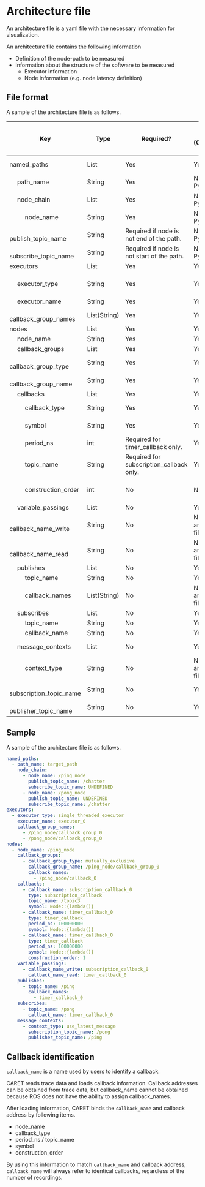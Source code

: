 # Architecture file

An architecture file is a yaml file with the necessary information for visualization.

An architecture file contains the following information

- Definition of the node-path to be measured
- Information about the structure of the software to be measured
  - Executor information
  - Node information (e.g. node latency definition)

## File format

A sample of the architecture file is as follows.

| Key                                   | Type         | Required?                                  | Auto generate? <br> (Configuration method) | Note / Description                                 |
| ------------------------------------- | ------------ | ------------------------------------------ | ------------------------------------------ | -------------------------------------------------- |
| named_paths                           | List         | Yes                                        | Yes                                        | Path definitions to evaluate.                      |
| &emsp; path_name                      | String       | Yes                                        | No (Edit via Python-API)                   |                                                    |
| &emsp; node_chain                     | List         | Yes                                        | No (Edit via Python-API)                   |                                                    |
| &emsp; &emsp; node_name               | String       | Yes                                        | No (Edit via Python-API)                   |                                                    |
| &emsp; &emsp; publish_topic_name      | String       | Required if node is not end of the path.   | No (Edit via Python-API)                   |                                                    |
| &emsp; &emsp; subscribe_topic_name    | String       | Required if node is not start of the path. | No (Edit via Python-API)                   |                                                    |
| executors                             | List         | Yes                                        | Yes                                        |                                                    |
| &emsp; executor_type                  | String       | Yes                                        | Yes                                        | single_threaded_executor / multi_threaded_executor |
| &emsp; executor_name                  | String       | Yes                                        | Yes                                        |                                                    |
| &emsp; callback_group_names           | List(String) | Yes                                        | Yes                                        |                                                    |
| nodes                                 | List         | Yes                                        | Yes                                        |                                                    |
| &emsp; node_name                      | String       | Yes                                        | Yes                                        |                                                    |
| &emsp; callback_groups                | List         | Yes                                        | Yes                                        |                                                    |
| &emsp; &emsp; callback_group_type     | String       | Yes                                        | Yes                                        | mutually_exclusive / reentrant                     |
| &emsp; &emsp; callback_group_name     | String       | Yes                                        | Yes                                        |                                                    |
| &emsp; callbacks                      | List         | Yes                                        | Yes                                        |                                                    |
| &emsp; &emsp; callback_type           | String       | Yes                                        | Yes                                        | timer_callback / subscription_callback             |
| &emsp; &emsp; symbol                  | String       | Yes                                        | Yes                                        | symbol for callback function.                      |
| &emsp; &emsp; period_ns               | int          | Required for timer_callback only.          | Yes                                        |                                                    |
| &emsp; &emsp; topic_name              | String       | Required for subscription_callback only.   | Yes                                        |                                                    |
| &emsp; &emsp; construction_order      | int          | No                                         | No                                         | Zero is used as the default value if not present.  |
| &emsp; variable_passings              | List         | No                                         | Yes                                        |                                                    |
| &emsp; &emsp; callback_name_write     | String       | No                                         | No (Edit architecture file)                | default value = UNDEFINED                          |
| &emsp; &emsp; callback_name_read      | String       | No                                         | No (Edit architecture file)                | default value = UNDEFINED                          |
| &emsp; publishes                      | List         | No                                         | Yes                                        |                                                    |
| &emsp; &emsp; topic_name              | String       | No                                         | Yes                                        |                                                    |
| &emsp; &emsp; callback_names          | List(String) | No                                         | No (Edit architecture file)                | callbacks which publish the topic.                 |
| &emsp; subscribes                     | List         | No                                         | Yes                                        |                                                    |
| &emsp; &emsp; topic_name              | String       | No                                         | Yes                                        |                                                    |
| &emsp; &emsp; callback_name           | String       | No                                         | Yes                                        |                                                    |
| &emsp; message_contexts               | List         | No                                         | Yes                                        | Field to define node latency                       |
| &emsp; &emsp; context_type            | String       | No                                         | No (Edit architecture file)                | default value = UNDEFINED                          |
| &emsp; &emsp; subscription_topic_name | String       | No                                         | Yes                                        |                                                    |
| &emsp; &emsp; publisher_topic_name    | String       | No                                         | Yes                                        |                                                    |

## Sample

A sample of the architecture file is as follows.

```yaml
named_paths:
  - path_name: target_path
    node_chain:
      - node_name: /ping_node
        publish_topic_name: /chatter
        subscribe_topic_name: UNDEFINED
      - node_name: /pong_node
        publish_topic_name: UNDEFINED
        subscribe_topic_name: /chatter
executors:
  - executor_type: single_threaded_executor
    executor_name: executor_0
    callback_group_names:
      - /ping_node/callback_group_0
      - /pong_node/callback_group_0
nodes:
  - node_name: /ping_node
    callback_groups:
      - callback_group_type: mutually_exclusive
        callback_group_name: /ping_node/callback_group_0
        callback_names:
          - /ping_node/callback_0
    callbacks:
      - callback_name: subscription_callback_0
        type: subscription_callback
        topic_name: /topic3
        symbol: Node::{lambda()}
      - callback_name: timer_callback_0
        type: timer_callback
        period_ns: 100000000
        symbol: Node::{lambda()}
      - callback_name: timer_callback_0
        type: timer_callback
        period_ns: 100000000
        symbol: Node::{lambda()}
        construction_order: 1
    variable_passings:
      - callback_name_write: subscription_callback_0
        callback_name_read: timer_callback_0
    publishes:
      - topic_name: /ping
        callback_names:
          - timer_callback_0
    subscribes:
      - topic_name: /pong
        callback_name: timer_callback_0
    message_contexts:
      - context_type: use_latest_message
        subscription_topic_name: /pong
        publisher_topic_name: /ping
```

## Callback identification

`callback_name` is a name used by users to identify a callback.

CARET reads trace data and loads callback information.
Callback addresses can be obtained from trace data,
but callback_name cannot be obtained because ROS does not have the ability to assign callback_names.

After loading information, CARET binds the `callback_name` and callback address by following items.

- node_name
- callback_type
- period_ns / topic_name
- symbol
- construction_order

By using this information to match `callback_name` and callback address,
`callback_name` will always refer to identical callbacks, regardless of the number of recordings.
